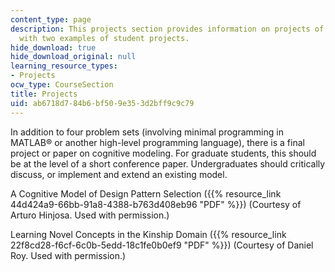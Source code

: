 ```yaml
---
content_type: page
description: This projects section provides information on projects of the course
  with two examples of student projects.
hide_download: true
hide_download_original: null
learning_resource_types:
- Projects
ocw_type: CourseSection
title: Projects
uid: ab6718d7-84b6-bf50-9e35-3d2bff9c9c79
---
```


In addition to four problem sets (involving minimal programming in MATLAB® or another high-level programming language), there is a final project or paper on cognitive modeling. For graduate students, this should be at the level of a short conference paper. Undergraduates should critically discuss, or implement and extend an existing model.

A Cognitive Model of Design Pattern Selection ({{% resource_link 44d424a9-66bb-91a8-4388-b763d408eb96 "PDF" %}}) (Courtesy of Arturo Hinjosa. Used with permission.)

Learning Novel Concepts in the Kinship Domain ({{% resource_link 22f8cd28-f6cf-6c0b-5edd-18c1fe0b0ef9 "PDF" %}}) (Courtesy of Daniel Roy. Used with permission.)